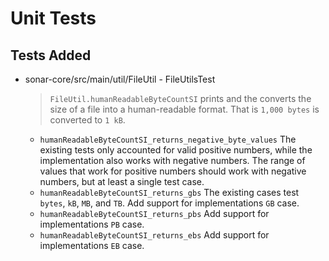 # Unit Tests

## Tests Added

* sonar-core/src/main/util/FileUtil - FileUtilsTest
  
  > `FileUtil.humanReadableByteCountSI` prints and the converts the size of a file into a
  human-readable format. That is `1,000 bytes` is converted to `1 kB`.

  * `humanReadableByteCountSI_returns_negative_byte_values` The existing tests only accounted for
   valid positive numbers, while the implementation also works with negative numbers. The range of
   values that work for positive numbers should work with negative numbers, but at least a single
   test case.
  * `humanReadableByteCountSI_returns_gbs` The existing cases test `bytes`, `kB`, `MB`, and `TB`.
   Add support for implementations `GB` case.
  * `humanReadableByteCountSI_returns_pbs` Add support for implementations `PB` case.
  * `humanReadableByteCountSI_returns_ebs`  Add support for implementations `EB` case.
